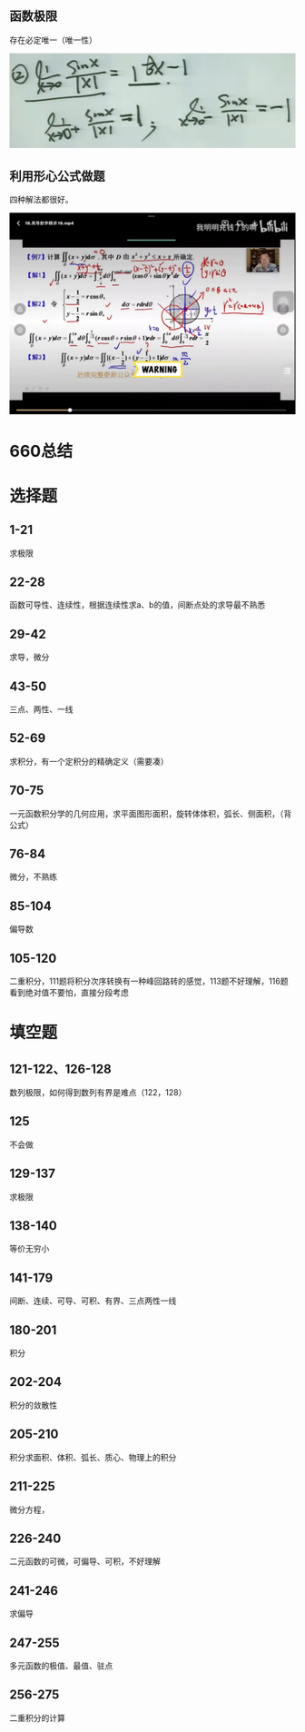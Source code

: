 ## 函数极限

存在必定唯一（唯一性）

![image-20230310161039471](数学基础知识.assets/image-20230310161039471.png)

## 利用形心公式做题

四种解法都很好。

![image-20230410212118235](数学基础知识.assets/image-20230410212118235.png)

# 660总结

# 选择题

## 1-21

求极限

## 22-28

函数可导性、连续性，根据连续性求a、b的值，间断点处的求导最不熟悉

## 29-42

求导，微分

## 43-50

三点、两性、一线

## 52-69

求积分，有一个定积分的精确定义（需要凑）

## 70-75

一元函数积分学的几何应用，求平面图形面积，旋转体体积，弧长、侧面积，（背公式）

## 76-84

微分，不熟练

## 85-104

偏导数

## 105-120

二重积分，111题将积分次序转换有一种峰回路转的感觉，113题不好理解，116题看到绝对值不要怕，直接分段考虑

# 填空题

## 121-122、126-128

数列极限，如何得到数列有界是难点（122，128）

## 125

不会做

## 129-137

求极限

## 138-140

等价无穷小

## 141-179

间断、连续、可导、可积、有界、三点两性一线

## 180-201

积分

## 202-204

积分的敛散性

## 205-210

积分求面积、体积、弧长、质心、物理上的积分

## 211-225

微分方程，

## 226-240

二元函数的可微，可偏导、可积，不好理解

## 241-246

求偏导

## 247-255

多元函数的极值、最值、驻点

## 256-275

二重积分的计算
